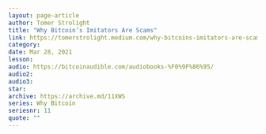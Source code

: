 ```yaml
---
layout: page-article
author: Tomer Strolight
title: "Why Bitcoin’s Imitators Are Scams"
link: https://tomerstrolight.medium.com/why-bitcoins-imitators-are-scams-e38fab4c78ba
category: 
date: Mar 28, 2021
lesson: 
audio: https://bitcoinaudible.com/audiobooks-%F0%9F%86%95/
audio2: 
audio3: 
star: 
archive: https://archive.md/11XWS
series: Why Bitcoin
seriesnr: 11
quote: ""
---
```

